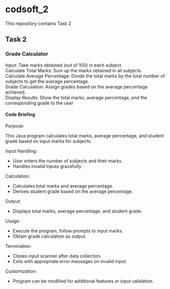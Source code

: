 # codsoft_2
This repository contains Task 2

<h2>Task 2</h2> 

<h3>Grade Calculator</h3> 
Input: Take marks obtained (out of 100) in each subject. <br>
Calculate Total Marks: Sum up the marks obtained in all subjects.<br>
Calculate Average Percentage: Divide the total marks by the total number of subjects to get the
average percentage.<br>
Grade Calculation: Assign grades based on the average percentage achieved.<br>
Display Results: Show the total marks, average percentage, and the corresponding grade to the user<br>

<h4>Code Briefing</h4>
Purpose:<br>

This Java program calculates total marks, average percentage, and student grade based on input marks for subjects.<br>

Input Handling:<br>
* User enters the number of subjects and their marks.<br>
* Handles invalid inputs gracefully.<br>

Calculation:<br>
* Calculates total marks and average percentage.<br>
* Derives student grade based on the average percentage.<br>

Output:<br>
* Displays total marks, average percentage, and student grade.<br>

Usage:<br>
* Execute the program, follow prompts to input marks.<br>
* Obtain grade calculation as output.<br>

Termination:<br>
* Closes input scanner after data collection.<br>
* Exits with appropriate error messages on invalid input.<br>

Customization:<br>
* Program can be modified for additional features or input validation.<br>

